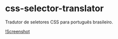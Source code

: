 # css-selector-translator

Tradutor de seletores CSS para português brasileiro.

[!Screenshot](screenshot.jpg)